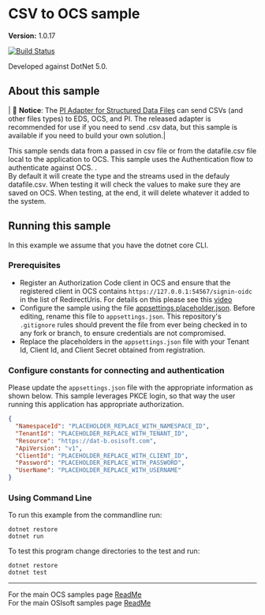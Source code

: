 # CSV to OCS sample

**Version:** 1.0.17

[![Build Status](https://dev.azure.com/osieng/engineering/_apis/build/status/product-readiness/OCS/osisoft.sample-ocs-csv_to_ocs-dotnet?repoName=osisoft%2Fsample-ocs-csv_to_ocs-dotnet&branchName=main)](https://dev.azure.com/osieng/engineering/_build/latest?definitionId=2615&repoName=osisoft%2Fsample-ocs-csv_to_ocs-dotnet&branchName=main)

Developed against DotNet 5.0.

## About this sample

| :loudspeaker: **Notice**: The [PI Adapter for Structured Data Files](https://osisoft.github.io/PI-Adapter-Structured-Data-Files-Docs/content/index.html) can send CSVs (and other files types) to EDS, OCS, and PI. The released adapter is recommended for use if you need to send .csv data, but this sample is available if you need to build your own solution.|

This sample sends data from a passed in csv file or from the datafile.csv file local to the application to OCS.
This sample uses the Authentication flow to authenticate against OCS. .  
By default it will create the type and the streams used in the defauly datafile.csv.
When testing it will check the values to make sure they are saved on OCS.
When testing, at the end, it will delete whatever it added to the system.

## Running this sample

In this example we assume that you have the dotnet core CLI.

### Prerequisites

- Register an Authorization Code client in OCS and ensure that the registered client in OCS contains `https://127.0.0.1:54567/signin-oidc` in the list of RedirectUris. For details on this please see this [video](https://www.youtube.com/watch?v=97QJjUKa6Pk)
- Configure the sample using the file [appsettings.placeholder.json](CSVtoOCS/appsettings.placeholder.json). Before editing, rename this file to `appsettings.json`. This repository's `.gitignore` rules should prevent the file from ever being checked in to any fork or branch, to ensure credentials are not compromised.
- Replace the placeholders in the `appsettings.json` file with your Tenant Id, Client Id, and Client Secret obtained from registration.

### Configure constants for connecting and authentication

Please update the `appsettings.json` file with the appropriate information as shown below. This sample leverages PKCE login, so that way the user running this application has appropriate authorization.

```json
{
  "NamespaceId": "PLACEHOLDER_REPLACE_WITH_NAMESPACE_ID",
  "TenantId": "PLACEHOLDER_REPLACE_WITH_TENANT_ID",
  "Resource": "https://dat-b.osisoft.com",
  "ApiVersion": "v1",
  "ClientId": "PLACEHOLDER_REPLACE_WITH_CLIENT_ID",
  "Password": "PLACEHOLDER_REPLACE_WITH_PASSWORD",
  "UserName": "PLACEHOLDER_REPLACE_WITH_USERNAME"
}
```

### Using Command Line

To run this example from the commandline run:

```shell
dotnet restore
dotnet run
```

To test this program change directories to the test and run:

```shell
dotnet restore
dotnet test
```

---

For the main OCS samples page [ReadMe](https://github.com/osisoft/OSI-Samples-OCS)  
For the main OSIsoft samples page [ReadMe](https://github.com/osisoft/OSI-Samples)
